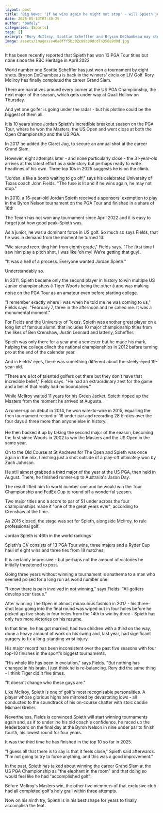 ```yaml
---
layout: post
title: "Big News: 'If he wins again he might not stop' - will Spieth join Grand Slam club?"
date: 2025-05-13T07:40:29
author: "badely"
categories: [Sports]
tags: []
excerpt: "Rory McIlroy, Scottie Scheffler and Bryson DeChambeau may steal the US PGA headlines but Jordan Spieth's plotline could provide the biggest story of a"
image: assets/images/e46a0fff5bc02c89c89dcd7a35869d0d.jpg
---
```


It has been recently reported that Spieth has won 13 PGA Tour titles but none since the RBC Heritage in April 2022

World number one Scottie Scheffler has just won a tournament by eight shots. Bryson DeChambeau is back in the winners' circle on LIV Golf. Rory McIlroy has finally completed the career Grand Slam.

There are narratives around every corner at the US PGA Championship, the next major of the season, which gets under way at Quail Hollow on Thursday.

And yet one golfer is going under the radar - but his plotline could be the biggest of them all.

It is 10 years since Jordan Spieth's incredible breakout season on the PGA Tour, where he won the Masters, the US Open and went close at both the Open Championship and the US PGA.

In 2017 he added the Claret Jug, to secure an annual shot at the career Grand Slam.

However, eight attempts later - and none particularly close - the 31-year-old arrives at this latest effort as a side story but perhaps ready to write headlines of his own. Three top 10s in 2025 suggests he is on the climb.

"Jordan is like a bomb waiting to go off," says his celebrated University of Texas coach John Fields. "The fuse is lit and if he wins again, he may not stop."

In 2010, a 16-year-old Jordan Spieth received a sponsors' exemption to play in the Byron Nelson tournament on the PGA Tour and finished in a share of 16th

The Texan has not won any tournament since April 2022 and it is easy to forget just how good peak-Spieth was.

As a junior, he was a dominant force in US golf. So much so says Fields, that he was in demand from the moment he turned 13.

"We started recruiting him from eighth grade," Fields says. "The first time I saw him play a pitch shot, I was like 'oh my! We're getting that guy!'.

"It was a hell of a process. Everyone wanted Jordan Spieth."

Understandably so.

In 2011, Spieth became only the second player in history to win multiple US Junior championships â Tiger Woods being the other â and was making noise on the PGA Tour as an amateur even before starting college.

"I remember exactly where I was when he told me he was coming to us," Fields says. "February 7, three in the afternoon and he called me. It was a monumental moment."

For Fields and the University of Texas, Spieth was another great player on a long list of famous alumni that includes 10 major championship titles from the likes of Ben Crenshaw, Justin Leonard and latterly, Scheffler.

Spieth was only there for a year and a semester but he made his mark, helping the college clinch the national championships in 2012 before turning pro at the end of the calendar year.

And in Fields' eyes, there was something different about the steely-eyed 19-year-old.

"There are a lot of talented golfers out there but they don't have that incredible belief," Fields says. "He had an extraordinary zest for the game and a belief that really had no boundaries."

While McIlroy waited 11 years for his Green Jacket, Spieth ripped up the Masters from the moment he arrived at Augusta.

A runner-up on debut in 2014, he won wire-to-wire in 2015, equalling the then tournament record of 18 under par and recording 28 birdies over the four days â three more than anyone else in history.

He then backed it up by taking the second major of the season, becoming the first since Woods in 2002 to win the Masters and the US Open in the same year.

On to the Old Course at St Andrews for The Open and Spieth was once again in the mix, finishing just a shot outside of a play-off ultimately won by Zach Johnson.

He still almost grabbed a third major of the year at the US PGA, then held in August. There, he finished runner-up to Australia's Jason Day.

The result lifted him to world number one and he would win the Tour Championship and FedEx Cup to round off a wonderful season.

Two major titles and a score to par of 51 under across the four championships made it "one of the great years ever", according to Crenshaw at the time.

As 2015 closed, the stage was set for Spieth, alongside McIlroy, to rule professional golf.

Jordan Spieth is 46th in the world rankings

Spieth's CV consists of 13 PGA Tour wins, three majors and a Ryder Cup haul of eight wins and three ties from 18 matches. 

It is certainly impressive - but perhaps not the amount of victories he initially threatened to post.

Going three years without winning a tournament is anathema to a man who seemed poised for a long run as world number one.

"I know there is pain involved in not winning," says Fields. "All golfers develop scar tissue."

After winning The Open in almost miraculous fashion in 2017 - his three-shot lead going into the final round was wiped out in four holes before he picked up five shots in four holes from the 14th to win by three - Spieth has only two more victories on his resume.

In that time, he has got married, had two children with a third on the way, done a heavy amount of work on his swing and, last year, had significant surgery to fix a long-standing wrist injury.

His major record has been inconsistent over the past five seasons with four top-10 finishes in the sport's biggest tournaments.

"His whole life has been in evolution," says Fields. "But nothing has changed in his brain. I just think he is re-balancing. Rory did the same thing - I think Tiger did it five times.

"It doesn't change who these guys are."

Like McIlroy, Spieth is one of golf's most recognisable personalities. A player whose glorious highs are mirrored by devastating lows - all conducted to the soundtrack of his on-course chatter with stoic caddie Michael Greller.

Nevertheless, Fields is convinced Spieth will start winning tournaments again and, as if to underline his old coach's confidence, he raced up the leaderboard on the final day at the Byron Nelson in nine under par to finish fourth, his lowest round for four years.

It was the third time he has finished in the top 10 so far in 2025.

"I guess all that there is to say is that it feels close," Spieth said afterwards. "I'm not going to try to force anything, and this was a good improvement."

In the past, Spieth has talked about winning the career Grand Slam at the US PGA Championship as "the elephant in the room" and that doing so would feel like he had "accomplished golf".

Before McIlroy's Masters win, the other five members of that exclusive club had all completed golf's holy grail within three attempts.

Now on his ninth try, Spieth is in his best shape for years to finally accomplish the feat.

